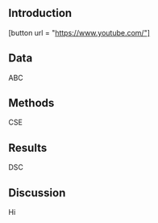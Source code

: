 ## Introduction
[button url = "https://www.youtube.com/"]
## Data
ABC
## Methods
CSE
## Results
DSC
## Discussion
Hi
